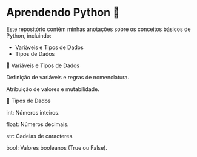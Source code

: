 # Aprendendo Python 🚀

Este repositório contém minhas anotações sobre os conceitos básicos de Python, incluindo:

- Variáveis e Tipos de Dados
- Tipos de Dados

📌 Variáveis e Tipos de Dados

Definição de variáveis e regras de nomenclatura.

Atribuição de valores e mutabilidade.

🔢 Tipos de Dados

int: Números inteiros.

float: Números decimais.

str: Cadeias de caracteres.

bool: Valores booleanos (True ou False).

